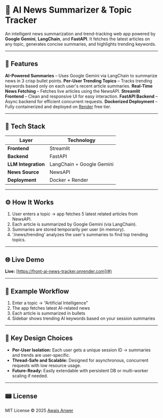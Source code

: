 # 📰 AI News Summarizer & Topic Tracker

An intelligent news summarization and trend-tracking web app powered by **Google Gemini**, **LangChain**, and **FastAPI**.
It fetches the latest articles on any topic, generates concise summaries, and highlights trending keywords.

---

## 🚀 Features

**AI-Powered Summaries** – Uses Google Gemini via LangChain to summarize news in 3 crisp bullet points.
**Per-User Trending Topics** – Tracks trending keywords based only on each user's recent article summaries.
**Real-Time News Fetching** – Fetches live articles using the NewsAPI.
**Streamlit Frontend** – Clean and responsive UI for easy interaction.
**FastAPI Backend** – Async backend for efficient concurrent requests.
**Dockerized Deployment** – Fully containerized and deployed on [Render](https://render.com) free tier.

---

## 🧠 Tech Stack

| Layer               | Technology                |
| ------------------- | ------------------------- |
| **Frontend**        | Streamlit                 |
| **Backend**         | FastAPI                   |
| **LLM Integration** | LangChain + Google Gemini |
| **News Source**     | NewsAPI                   |
| **Deployment**      | Docker + Render           |

---

## ⚙️ How It Works

1. User enters a topic → app fetches 5 latest related articles from NewsAPI.
2. Each article is summarized by Google Gemini (via LangChain).
3. Summaries are stored temporarily per user (in memory).
4. '/news/trending' analyzes the user's summaries to find top trending topics.

---


## 🌐 Live Demo

**Live:** [https://front-ai-news-tracker.onrender.com](#)

---

## 🧩 Example Workflow

1.  Enter a topic → “Artificial Intelligence”
2. The app fetches latest AI-related news
3. Each article is summarized in bullets
4. Sidebar shows trending AI keywords based on your session summaries

---

## 🧠 Key Design Choices

* **Per-User Isolation:** Each user gets a unique session ID → summaries and trends are user-specific.
* **Thread-Safe and Scalable:** Designed for asynchronous, concurrent requests with low resource usage.
* **Future-Ready:** Easily extendable with persistent DB or multi-worker scaling if needed.

---

## 📟 License

MIT License © 2025 [Awais Anwer](https://github.com/awais-anwer)
